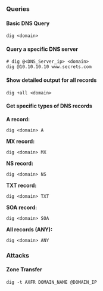 ### Queries
#### Basic DNS Query
```
dig <domain>
```

#### Query a specific DNS server
```
# dig @<DNS_Server_ip> <domain>
dig @10.10.10.10 www.secrets.com
```

#### Show detailed output for all records
```
dig +all <domain>
```

#### Get specific types of DNS records
**A record:**
```
dig <domain> A
```

**MX record:**
```
dig <domain> MX
```

**NS record:**
```
dig <domain> NS
```

**TXT record:**
```
dig <domain> TXT
```

**SOA record:**
```
dig <domain> SOA
```

**All records (ANY):**
```
dig <domain> ANY
```


### Attacks
#### Zone Transfer 
```
dig -t AXFR DOMAIN_NAME @DOMAIN_IP
```


